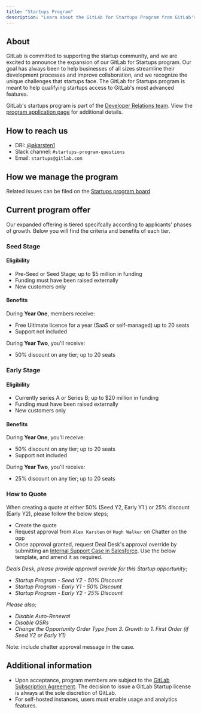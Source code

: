 ```yaml
---
title: "Startups Program"
description: "Learn about the GitLab for Startups Program from GitLab's Developer Relations team"
---
```


## About

GitLab is committed to supporting the startup community, and we are excited to announce the expansion of our GitLab for Startups program.
Our goal has always been to help businesses of all sizes streamline their development processes and improve collaboration, and we recognize the unique challenges that startups face.
The GitLab for Startups program is meant to help qualifying startups access to GitLab's most advanced features.

GitLab's startups program is part of the [Developer Relations team](/handbook/marketing/developer-relations/).
View the [program application page](https://about.gitlab.com/solutions/startups/join/) for additional details.

## How to reach us

* DRI: [@akarsten1](https://gitlab.com/akarsten1)
* Slack channel: `#startups-program-questions`
* Email: `startups@gitlab.com`

## How we manage the program

Related issues can be filed on the [Startups program board](https://gitlab.com/gitlab-com/marketing/developer-relations/startups-program/-/boards)

## Current program offer

Our expanded offering is tiered specifcally according to applicants' phases of growth.
Below you will find the criteria and benefits of each tier.

### Seed Stage

#### Eligibility

* Pre-Seed or Seed Stage; up to $5 million in funding
* Funding must have been raised externally
* New customers only

#### Benefits

During **Year One**, members receive:

* Free Ultimate licence for a year (SaaS or self-managed) up to 20 seats
* Support not included

During **Year Two**, you'll receive:

* 50% discount on any tier; up to 20 seats

### Early Stage

#### Eligibility

* Currently series A or Series B; up to $20 million in funding
* Funding must have been raised externally
* New customers only

#### Benefits

During **Year One**, you'll receive:

* 50% discount on any tier; up to 20 seats
* Support not included

During **Year Two**, you'll receive:

* 25% discount on any tier; up to 20 seats

### How to Quote

When creating a quote at either 50% (Seed Y2, Early Y1 ) or 25% discount (Early Y2), please follow the below steps;

* Create the quote
* Request approval from `Alex Karsten` or `Hugh Walker` on Chatter on the opp
* Once approval granted, request Deal Desk's approval override by submitting an [Internal Support Case in Salesforce](https://gitlab.highspot.com/items/672cea6ea7be2e314c87ba3b?lfrm=srp.1). Use the below template, and amend it as required.

*Deals Desk, please provide approval overide for this Startup opportunity*;

* *Startup Program - Seed Y2 - 50% Discount*
* *Startup Program - Early Y1 - 50% Discount*
* *Startup Program - Early Y2 - 25% Discount*

*Please also;*

* *Disable Auto-Renewal*
* *Disable QSRs*
* *Change the Opportunity Order Type from 3. Growth to 1. First Order (if Seed Y2 or Early Y1)*

Note:  include chatter approval message in the case.

## Additional information

* Upon acceptance, program members are subject to the [GitLab Subscription Agreement](/handbook/legal/subscription-agreement/). The decision to issue a GitLab Startup license is always at the sole discretion of GitLab.
* For self-hosted instances, users must enable usage and analytics features.
